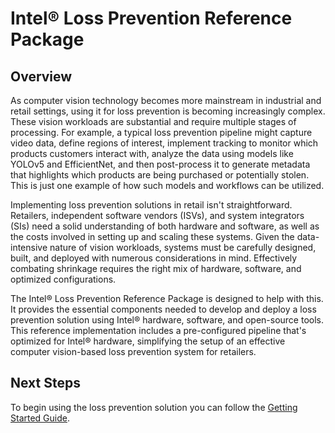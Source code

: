 # Intel® Loss Prevention Reference Package

## Overview

As computer vision technology becomes more mainstream in industrial and retail settings, using it for loss prevention is becoming increasingly complex. These vision workloads are substantial and require multiple stages of processing. For example, a typical loss prevention pipeline might capture video data, define regions of interest, implement tracking to monitor which products customers interact with, analyze the data using models like YOLOv5 and EfficientNet, and then post-process it to generate metadata that highlights which products are being purchased or potentially stolen. This is just one example of how such models and workflows can be utilized.

Implementing loss prevention solutions in retail isn't straightforward. Retailers, independent software vendors (ISVs), and system integrators (SIs) need a solid understanding of both hardware and software, as well as the costs involved in setting up and scaling these systems. Given the data-intensive nature of vision workloads, systems must be carefully designed, built, and deployed with numerous considerations in mind. Effectively combating shrinkage requires the right mix of hardware, software, and optimized configurations.

The Intel® Loss Prevention Reference Package is designed to help with this. It provides the essential components needed to develop and deploy a loss prevention solution using Intel® hardware, software, and open-source tools. This reference implementation includes a pre-configured pipeline that's optimized for Intel® hardware, simplifying the setup of an effective computer vision-based loss prevention system for retailers.

## Next Steps

To begin using the loss prevention solution you can follow the [Getting Started Guide](./getting_started.md). 
